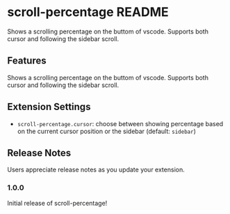 # scroll-percentage README

Shows a scrolling percentage on the buttom of vscode.
Supports both cursor and following the sidebar scroll.

## Features

Shows a scrolling percentage on the buttom of vscode.
Supports both cursor and following the sidebar scroll.

## Extension Settings

* `scroll-percentage.cursor`: choose between showing percentage based on the current cursor position or the sidebar (default: `sidebar`)

## Release Notes

Users appreciate release notes as you update your extension.

### 1.0.0

Initial release of scroll-percentage!

